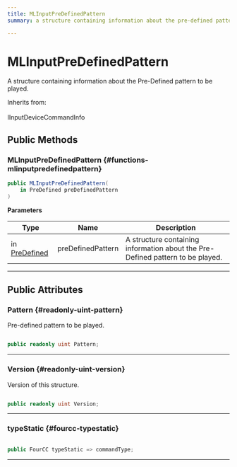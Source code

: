 ```yaml
---
title: MLInputPreDefinedPattern
summary: a structure containing information about the pre-defined pattern to be played. 

---
```


# MLInputPreDefinedPattern




A structure containing information about the Pre-Defined pattern to be played.   


Inherits from: <br></br>IInputDeviceCommandInfo




## Public Methods

###  MLInputPreDefinedPattern {#functions-mlinputpredefinedpattern}

```csharp
public MLInputPreDefinedPattern(
    in PreDefined preDefinedPattern
)
```


**Parameters**

| Type | Name  | Description  | 
|--|--|--|
| in [PreDefined](/versioned_docs/version-31-Aug-2023/unity-api/api/UnityEngine.XR.MagicLeap/InputSubsystem/Extensions/Haptics/UnityEngine.XR.MagicLeap.InputSubsystem.Extensions.Haptics.PreDefined.md) |preDefinedPattern|A structure containing information about the Pre-Defined pattern to be played. |






-----------

## Public Attributes

### Pattern {#readonly-uint-pattern}

Pre-defined pattern to be played. 

```csharp

public readonly uint Pattern;

```






-----------

### Version {#readonly-uint-version}

Version of this structure. 

```csharp

public readonly uint Version;

```






-----------

### typeStatic {#fourcc-typestatic}

```csharp

public FourCC typeStatic => commandType;

```






-----------


